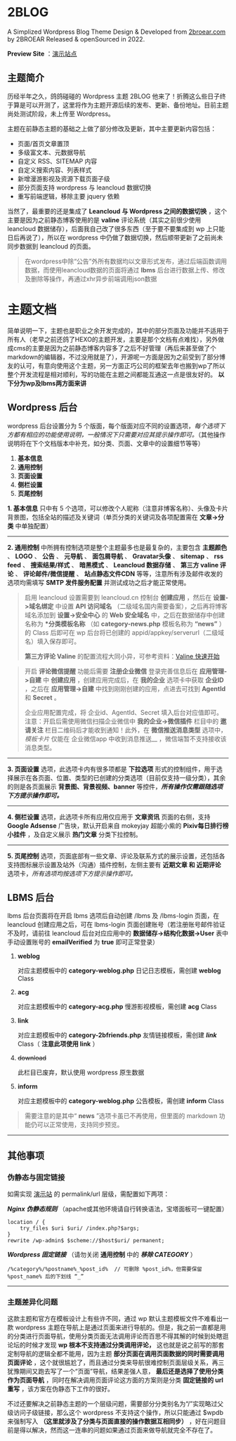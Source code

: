 # 2BLOG
A Simplized Wordpress Blog Theme Design &amp; Developed from [2broear.com](http://blog.2broear.com) by 2BROEAR Released &amp; openSourced in 2022.

__Preview Site__ ：[演示站点](http://2blog.2broear.com)

## 主题简介
历经半年之久，鸽鸽碰碰的 Wordpress 主题 2BLOG 他来了！折腾这么些日子终于算是可以开测了，这里将作为主题开源后续的发布、更新、备份地址。目前主题尚处测试阶段，未上传至 Wordpress。

主题在前静态主题的基础之上做了部分修改及更新，其中主要更新内容包括：

- 页面/首页文章置顶
- 多级富文本、元数据导航
- 自定义 RSS、SITEMAP 内容
- 自定义搜索内容、列表样式
- 新增漫游影视及资源下载页面子级
- 部分页面支持 wordpress 与 leancloud 数据切换
- 重写前端逻辑，移除主要 jquery 依赖

当然了，最重要的还是集成了 __Leancloud 与 Wordpress 之间的数据切换__ ，这个主要是因为之前静态博客使用的是 __valine__ 评论系统（其实之前很少使用 leancloud 数据储存），后面我自己改了很多东西（至于要不要集成到 wp 上只能日后再说了），所以在 wordpress 中仍做了数据切换，然后顺带更新了之前尚未同步数据到 leancloud 的页面。

> 在wordpress中除“公告”外所有数据均以文章形式发布，通过后端函数调用数据，而使用leancloud数据的页面将通过 __lbms__ 后台进行数据上传、修改及删除等操作，再通过xhr异步前端调用json数据

# 主题文档
简单说明一下，主题也是职业之余开发完成的，其中的部分页面及功能并不适用于所有人（老早之前还鸽了HEXO的主题开发，主要是那个文档有点难找），另外做成cms的主要是因为之前静态博客内容多了之后不好管理（再后来甚至做了个markdown的编辑器，不过没用就是了），开源呢一方面是因为之前受到了部分博友的认可，有意向使用这个主题，另一方面正巧公司的框架去年也搬到wp了所以整个开发流程是相对顺利，写的功能在主题之间都能互通这一点是很友好的。 __以下分为wp及lbms两方面来讲__

## Wordpress 后台

wordpress 后台设置分为 5 个版面，每个版面对应不同的设置选项，_每个选项下方都有相应的功能使用说明，一般情况下只需要对应其提示操作即可。_（其他操作说明将在下个文档版本中补充，如分类、页面、文章中的设置细节等等）

1.  __基本信息__ 
2.  __通用控制__ 
3.  __页面设置__ 
4.  __侧栏设置__ 
5.  __页尾控制__ 

__1. 基本信息__ 只中有 5 个选项，可以修改个人昵称（注意非博客名称）、头像及卡片背景图，包括全站的描述及关键词（单页分类的关键词及各项配置需在 __文章->分类__ 中单独配置）

---

__2. 通用控制__ 中所拥有控制选项是整个主题最多也是最复杂的，主要包含 __主题颜色__ 、 __LOGO__ 、 __公告__ 、 __元导航__ 、 __面包屑导航__ 、 __Gravatar头像__ 、 __sitemap__ 、 __rss feed__ 、 __搜索结果/样式__ 、 __暗黑模式__ 、 __Leancloud 数据存储__ 、 __第三方 valine 评论__ 、 __评论邮件/微信提醒__ 、 __站点静态文件CDN__ 等等，注意所有涉及邮件收发的选项均需填写 __SMTP 发件服务配置__ 并测试成功之后才能正常使用。

> 启用 leancloud 设置需要到 leancloud.cn 控制台 __创建应用__ ，然后在 __设置->域名绑定__ 中设置 __API 访问域名__ （二级域名国内需要备案），之后再将博客域名添加到 __设置->安全中心__ 的 __Web 安全域名__ 中，之后在数据储存中创建名称为 __*分类模板名称__ （如 __category-news.php__ 模板名称为 __“news”__ ）的 Class 后即可在 wp 后台将已创建的 appid/appkey/serverurl（二级域名）填入保存即可。
> 
> __第三方评论 Valine__ 的配置流程大同小异，可参考资料：[Valine 快速开始](https://valine.js.org/quickstart.html)

> 开启 __评论微信提醒__ 功能后需要 __注册企业微信__ 登录完善信息后在 __应用管理->自建__ 中 __创建应用__ ，创建应用完成后，在 __我的企业__ 选项卡中获取 __企业ID__ ，之后在 __应用管理->自建__ 中找到刚刚创建的应用，点进去可找到 __AgentId__ 和 __Secret__ 。
> 
> 企业应用配置完成，将 企业id、AgentId、Secret 填入后台对应值即可。注意：开启后需使用微信扫描企业微信中 __我的企业->微信插件__ 栏目中的 __邀请关注__ 栏目二维码后才能收到通知！此外，在 __微信推送消息类型__ 选项中，  _模板卡片_  仅能在 企业微信app 中收到消息推送__ ，微信端暂不支持接收该消息类型。
> 

---

__3. 页面设置__ 选项，此选项卡内有很多项都是 __下拉选项__ 形式的控制组件，用于选择展示在各页面、位置、类型的已创建的分类选项（目前仅支持一级分类），其余的则是各页面展示 __背景图、背景视频、banner__ 等控件，___所有操作仅需跟随选项下方提示操作即可。___

---

__4. 侧栏设置__ 选项，此选项卡所有应用仅应用于 __文章资讯__ 页面的右侧，支持 __Google Adsense__ 广告块，默认开启来自 mokeyjay 超能小紫的 __Pixiv每日排行榜小挂件__ ，及自定义展示 __热门文章__ 分类下拉控制。

---

__5. 页尾控制__ 选项，页面底部有一些文章、评论及联系方式的展示设置，还包括各支持图标展示设置及站外（沟通）插件控制，左侧主要有 __近期文章 和 近期评论__ 选项卡，_所有选项均按选项下方提示操作即可。_ 

## LBMS 后台

lbms 后台页面将在开启 lbms 选项后自动创建 /lbms 及 /lbms-login 页面，在 leancloud 创建应用之后，可在 lbms-login 页面创建账号（若注册账号邮件验证不及时，请前往 leancloud 后台对应应用中的 __数据储存->结构化数据->User__ 表中手动设置账号的 __emailVerified__ 为 __true__ 即可正常登录）

1.  __weblog__ 

    对应主题模板中的 __category-weblog.php__ 日记日志模板，需创建 __weblog__ Class

2.  __acg__ 

    对应主题模板中的 __category-acg.php__ 慢游影视模板，需创建 __acg__ Class

3.  __link__ 

    对应主题模板中的 __category-2bfriends.php__ 友情链接模板，需创建 ___link___ Class（ __注意此项使用 link__ ）

4.  ~~download~~

    此栏目已废弃，默认使用 wordpress 原生数据

5.  __inform__ 

    对应主题模板中的 __category-weblog.php__ 公告模板，需创建 __inform__ Class


> 需要注意的是其中“ __news__ ”选项卡虽已不再使用，但里面的 markdown 功能仍可以正常使用，支持同步预览。

---

## 其他事项
### 伪静态与固定链接
如需实现 [演示站](http://2blog.2broear.com) 的 permalink/url 层级，需配置如下两项：

___Nginx 伪静态规则___ （apache或其他环境请自行转换语法，宝塔面板可一键配置）
``` nginx
location / {
    try_files $uri $uri/ /index.php?$args;
}
rewrite /wp-admin$ $scheme://$host$uri/ permanent;
```

___Wordpress 固定链接___ （请勿关闭 __通用控制__ 中的 ___移除 CATEGORY___ ）
``` plaintext
/%category%/%postname%_%post_id%  // 可删除 %post_id%，但需要保留 %post_name% 后的下划线 “_”
```

---

### 主题差异化问题
这款主题和官方在模板设计上有些许不同，通过 wp 默认主题模板文件不难看出一款 wordpress 主题在导航上是通过页面来进行导航的。但是，我之前一直都是用的分类进行页面导航，使用分类页面无法调用评论而百思不得其解的时候到处瞎逛论坛的时候才发现 __wp 根本不支持通过分类调用评论，__ 这也就是说之前写的那套定制导航的逻辑全都不能用，因为主题 __部分页面在调用页面数据的同时需要调用页面评论__ ，这个就很尴尬了，而且通过分类来导航很难控制页面层级关系，再三犹豫期间又跑去写了一个“页面”导航，结果差强人意， __最后还是选择了使用分类作为页面导航__ ，同时在解决调用页面评论这方面的方案则是分类 __固定链接的 url 重写__ ，该方案在伪静态下工作的很好。

不过还要解决之前静态主题的一个层级问题，需要部分分类别名为“/”实现略过父级访问子级链接，那么这个 wordpress 不支持这个操作，所以只能通过 $wpdb 来强制写入 __（这里就涉及了分类与页面直接的操作数据互相同步）__ ，好在问题目前是得以解决，然而这一连串的问题如果通过页面来做导航就完全不存在了。

